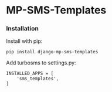 # MP-SMS-Templates

### Installation

Install with pip:

```
pip install django-mp-sms-templates
```

Add turbosms to settings.py:
```
INSTALLED_APPS = [
    'sms_templates',
]
```
